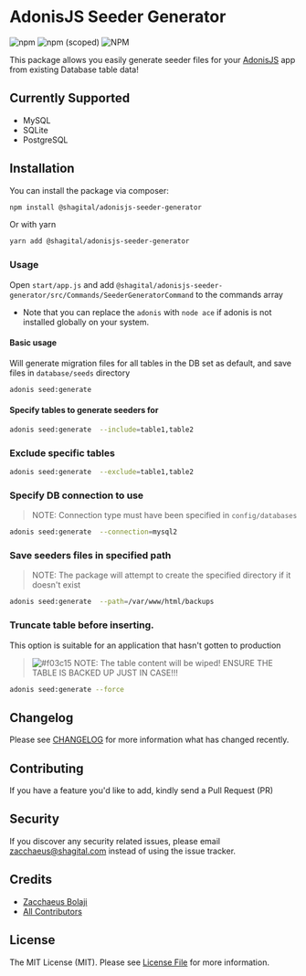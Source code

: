 # AdonisJS Seeder Generator
![npm](https://img.shields.io/npm/dt/@shagital/adonisjs-seeder-generator?style=plastic)
![npm (scoped)](https://img.shields.io/npm/v/@shagital/adonisjs-seeder-generator)
![NPM](https://img.shields.io/npm/l/@shagital/adonisjs-seeder-generator)

This package allows you easily generate seeder files for your [AdonisJS](https://adonisjs.com/) app from existing Database table data!

## Currently Supported
- MySQL
- SQLite
- PostgreSQL

## Installation

You can install the package via composer:
``` bash
npm install @shagital/adonisjs-seeder-generator
```
Or with yarn
``` bash
yarn add @shagital/adonisjs-seeder-generator
```

### Usage
Open `start/app.js` and add `@shagital/adonisjs-seeder-generator/src/Commands/SeederGeneratorCommand` to the commands array

- Note that you can replace the `adonis` with `node ace` if adonis is not installed globally on your system.

#### Basic usage
Will generate migration files for all tables in the DB set as default, and save files in `database/seeds` directory
```bash
adonis seed:generate
```

#### Specify tables to generate seeders for
```bash
adonis seed:generate  --include=table1,table2
```

### Exclude specific tables
```bash
adonis seed:generate  --exclude=table1,table2
```

### Specify DB connection to use
>NOTE: Connection type must have been specified in `config/databases`
```bash
adonis seed:generate  --connection=mysql2
```

### Save seeders files in specified path
>NOTE: The package will attempt to create the specified directory if it doesn't exist
```bash
adonis seed:generate  --path=/var/www/html/backups
```

### Truncate table before inserting.
This option is suitable for an application that hasn't gotten to production
>![#f03c15](https://via.placeholder.com/15/f03c15/000000?text=+) NOTE: 
The table content will be wiped! ENSURE THE TABLE IS BACKED UP JUST IN CASE!!!
```bash
adonis seed:generate --force
```

## Changelog

Please see [CHANGELOG](CHANGELOG.md) for more information what has changed recently.

## Contributing

If you have a feature you'd like to add, kindly send a Pull Request (PR)

## Security

If you discover any security related issues, please email [zacchaeus@shagital.com](mailto:zacchaeus@shagital.com) instead of using the issue tracker.

## Credits
- [Zacchaeus Bolaji](https://github.com/djunehor)
- [All Contributors](../../contributors)

## License

The MIT License (MIT). Please see [License File](LICENSE.md) for more information.
